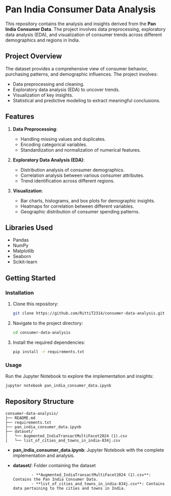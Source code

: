 # Pan India Consumer Data Analysis

This repository contains the analysis and insights derived from the **Pan India Consumer Data**. The project involves data preprocessing, exploratory data analysis (EDA), and visualization of consumer trends across different demographics and regions in India.

## Project Overview
The dataset provides a comprehensive view of consumer behavior, purchasing patterns, and demographic influences. The project involves:
- Data preprocessing and cleaning.
- Exploratory data analysis (EDA) to uncover trends.
- Visualization of key insights.
- Statistical and predictive modeling to extract meaningful conclusions.

## Features
1. **Data Preprocessing**:
   - Handling missing values and duplicates.
   - Encoding categorical variables.
   - Standardization and normalization of numerical features.

2. **Exploratory Data Analysis (EDA)**:
   - Distribution analysis of consumer demographics.
   - Correlation analysis between various consumer attributes.
   - Trend identification across different regions.

3. **Visualization**:
   - Bar charts, histograms, and box plots for demographic insights.
   - Heatmaps for correlation between different variables.
   - Geographic distribution of consumer spending patterns.

## Libraries Used
- Pandas
- NumPy
- Matplotlib
- Seaborn
- Scikit-learn

## Getting Started

### Installation
1. Clone this repository:
   ```bash
   git clone https://github.com/RittiT2314/consumer-data-analysis.git
   ```
2. Navigate to the project directory:
   ```bash
   cd consumer-data-analysis
   ```
3. Install the required dependencies:
   ```bash
   pip install -r requirements.txt
   ```
### Usage
Run the Jupyter Notebook to explore the implementation and insights:
```bash
jupyter notebook pan_india_consumer_data.ipynb
```
## Repository Structure
```
consumer-data-analysis/
├── README.md
├── requirements.txt
├── pan_india_consumer_data.ipynb
├── dataset/
│   └── Augmented_IndiaTransactMultiFacet2024 (1).csv
|   └── list_of_cities_and_towns_in_india-834j.csv
```

- **pan_india_consumer_data.ipynb**: Jupyter Notebook with the complete implementation and analysis.
- **dataset/**: Folder containing the dataset

              - **Augmented_IndiaTransactMultiFacet2024 (1).csv**: Contains the Pan India Consumer Data.
              - **list_of_cities_and_towns_in_india-834j.csv**: Contains data pertaining to the cities and towns in India.



